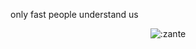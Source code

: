 only fast people understand us

<p align="center"><img src="https://count.getloli.com/get/@:result200" alt=":zante" /></p>
